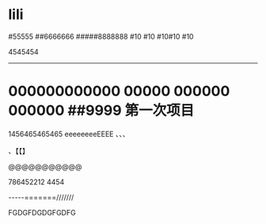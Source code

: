 # lili
#55555
##6666666
#####8888888
#10
#10
#10#10
#10

4545454
**************
000000000000
00000
000000
000000
##9999
第一次项目
=====================
1456465465465
eeeeeeeeEEEE
、、、

、【【】


@@@@@@@@@@@

786452212
4454


-----=======///////

FGDGFDGDGFGDFG